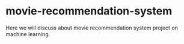 # movie-recommendation-system
Here we will discuss about movie recommendation system project on machine learning.
